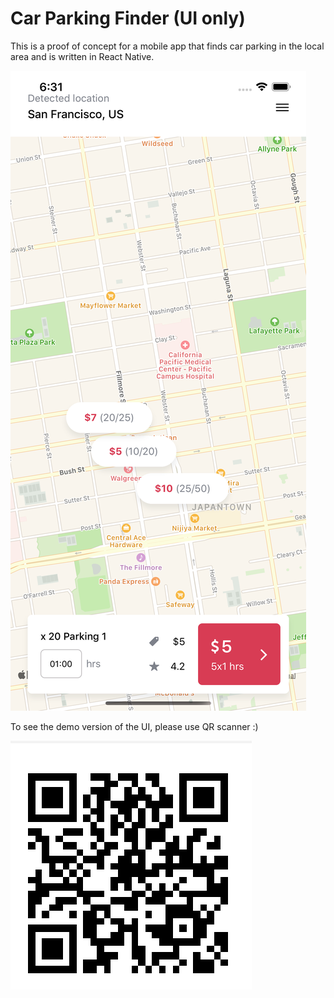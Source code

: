 # Car Parking Finder (UI only)

This is a proof of concept for a mobile app that finds car parking in the local area and is written in React Native.

![](screenshot/carparking.png)

To see the demo version of the UI, please use QR scanner :)

![](https://github.com/lappang-cheung/carparkingfinder/blob/master/screenshot/carparkingqr.png)
